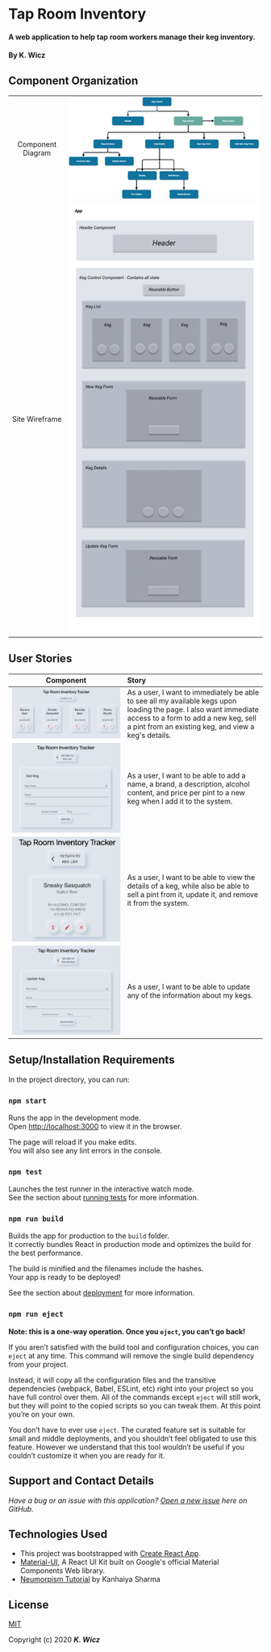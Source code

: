 # Tap Room Inventory

#### A web application to help tap room workers manage their keg inventory.

#### By K. Wicz

## Component Organization

|||
|:---:|:---:|
|Component Diagram|![Diagram](TaproomDiagram.png)|
|Site Wireframe|![Wireframe](TaproomWireframe.png)|

## User Stories

|Component|Story|
|:---:|:---|
|![Landing Page](public/LandingPage.png)|As a user, I want to immediately be able to see all my available kegs upon loading the page. I also want immediate access to a form to add a new keg, sell a pint from an existing keg, and view a keg's details.|
|![Add Keg](public/AddKeg.png)|As a user, I want to be able to add a name, a brand, a description, alcohol content, and price per pint to a new keg when I add it to the system.|
|![Keg Details](public/Details.png)|As a user, I want to be able to view the details of a keg, while also be able to sell a pint from it, update it, and remove it from the system.|
|![Update Keg](public/UpdateKeg.png)|As a user, I want to be able to update any of the information about my kegs.|

## Setup/Installation Requirements

In the project directory, you can run:

### `npm start`

Runs the app in the development mode.<br />
Open [http://localhost:3000](http://localhost:3000) to view it in the browser.

The page will reload if you make edits.<br />
You will also see any lint errors in the console.

### `npm test`

Launches the test runner in the interactive watch mode.<br />
See the section about [running tests](https://facebook.github.io/create-react-app/docs/running-tests) for more information.

### `npm run build`

Builds the app for production to the `build` folder.<br />
It correctly bundles React in production mode and optimizes the build for the best performance.

The build is minified and the filenames include the hashes.<br />
Your app is ready to be deployed!

See the section about [deployment](https://facebook.github.io/create-react-app/docs/deployment) for more information.

### `npm run eject`

**Note: this is a one-way operation. Once you `eject`, you can’t go back!**

If you aren’t satisfied with the build tool and configuration choices, you can `eject` at any time. This command will remove the single build dependency from your project.

Instead, it will copy all the configuration files and the transitive dependencies (webpack, Babel, ESLint, etc) right into your project so you have full control over them. All of the commands except `eject` will still work, but they will point to the copied scripts so you can tweak them. At this point you’re on your own.

You don’t have to ever use `eject`. The curated feature set is suitable for small and middle deployments, and you shouldn’t feel obligated to use this feature. However we understand that this tool wouldn’t be useful if you couldn’t customize it when you are ready for it.

## Support and Contact Details
_Have a bug or an issue with this application? [Open a new issue](https://github.com/benjamin-thompdx/social-media-clone/issues) here on GitHub._

## Technologies Used
* This project was bootstrapped with [Create React App](https://github.com/facebook/create-react-app).
* [Material-UI](https://material-ui.com/), A React UI Kit built on Google's official Material Components Web library.
* [Neumorpism Tutorial](https://uxplanet.org/neumorphism-in-user-interface-tutorial-c353698ac5c0) by Kanhaiya Sharma


## License
[MIT](https://choosealicense.com/licenses/mit/)

Copyright (c) 2020 **_K. Wicz_**